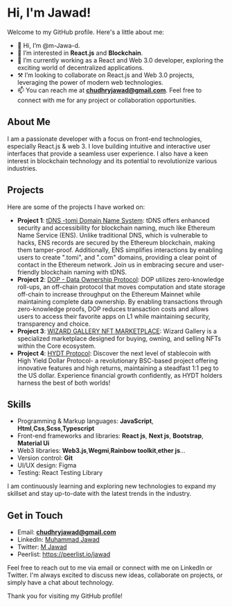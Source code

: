 # Hi, I'm Jawad!

Welcome to my GitHub profile. Here's a little about me:

- 👋 Hi, I’m @m-Jawa-d.
- 👀 I’m interested in **React.js** and **Blockchain**.
- 🌱 I’m currently working as a React and Web 3.0 developer, exploring the exciting world of decentralized applications.
- ⚒️ I’m looking to collaborate on React.js and Web 3.0 projects, leveraging the power of modern web technologies.
- 📫 You can reach me at **chudhryjawad@gmail.com**. Feel free to connect with me for any project or collaboration opportunities.

## About Me

I am a passionate developer with a focus on front-end technologies, especially React.js & web 3. I love building intuitive and interactive user interfaces that provide a seamless user experience. I also have a keen interest in blockchain technology and its potential to revolutionize various industries.

## Projects

Here are some of the projects I have worked on:

- **Project 1**: [tDNS -tomi Domain Name System](https://tdns.network/): tDNS offers enhanced security and accessibility for blockchain naming, much like Ethereum Name Service (ENS). Unlike traditional DNS, which is vulnerable to hacks, ENS records are secured by the Ethereum blockchain, making them tamper-proof. Additionally, ENS simplifies interactions by enabling users to create ".tomi", and ".com" domains, providing a clear point of contact in the Ethereum network. Join us in embracing secure and user-friendly blockchain naming with tDNS.
- **Project 2**: [DOP - Data Ownership Protocol](https://dop.org/): DOP utilizes zero-knowledge roll-ups, an off-chain protocol that moves computation and state storage off-chain to increase throughput on the Ethereum Mainnet while maintaining complete data ownership. By enabling transactions through zero-knowledge proofs, DOP reduces transaction costs and allows users to access their favorite apps on L1 while maintaining security, transparency and choice.
- **Project 3**: [WIZARD GALLERY NFT MARKETPLACE](https://www.wizardgallery.xyz/): Wizard Gallery is a specialized marketplace designed for buying, owning, and selling NFTs within the Core ecosystem.
- **Project 4**: [HYDT Protocol](https://app.hydtprotocol.com/HYDT/dashboard): Discover the next level of stablecoin with High Yield Dollar Protocol- a revolutionary BSC-based project offering innovative features and high returns, maintaining a steadfast 1:1 peg to the US dollar. Experience financial growth confidently, as HYDT holders harness the best of both worlds!

## Skills

- Programming & Markup languages: **JavaScript**, **Html**,**Css**,**Scss**,**Typescript**
- Front-end frameworks and libraries: **React js**, **Next js**, **Bootstrap**,  **Material Ui**
- Web3 libraries: **Web3.js**,**Wegmi**,**Rainbow toolkit**,**ether js**...
- Version control: **Git**
- UI/UX design: Figma
- Testing: React Testing Library

I am continuously learning and exploring new technologies to expand my skillset and stay up-to-date with the latest trends in the industry.

## Get in Touch

- Email: **chudhryjawad@gmail.com**
- LinkedIn: [Muhammad Jawad](https://www.linkedin.com/in/muhammad-jawad-6aa7b21a1/)
- Twitter: [M Jawad](https://twitter.com/MJawad37915325)
- Peerlist: https://peerlist.io/jawad

Feel free to reach out to me via email or connect with me on LinkedIn or Twitter. I'm always excited to discuss new ideas, collaborate on projects, or simply have a chat about technology.

Thank you for visiting my GitHub profile! 

<img src="https://komarev.com/ghpvc/?username=m-Jawa-d&style=for-the-badge&color=blue" alt=""/>



